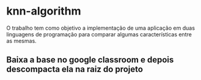 # knn-algorithm
O trabalho tem como objetivo a implementação de uma aplicação em duas linguagens de programação para comparar algumas características entre as mesmas.

## Baixa a base no google classroom e depois descompacta ela na raiz do projeto

